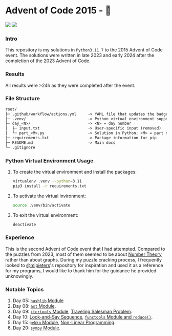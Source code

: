 # Advent of Code 2015 - 🎄

![](https://img.shields.io/badge/stars%20⭐-50-yellow) ![](https://img.shields.io/badge/days%20completed-25-red)

### Intro

This repository is my solutions in `Python3.11.7` to the 2015 Advent of Code event. The solutions were written in late 2023 and early 2024 after the completion of the 2023 Advent of Code.

### Results

All results were >24h as they were completed after the event.

### File Structure

```txt
root/
├─ .github/workflow/actions.yml     -> YAML file that updates the badges on README.md
├─ .venv/                           -> Python virtual environment supporting files
├─ day_<N>/                         -> <N> = day number
│  ├─ input.txt                     -> User-specific input (removed)
│  └─ part_<M>.py                   -> Solution in Python; <M> = part number
├─ requirements.txt                 -> Package information for pip
├─ README.md                        -> Main docs
└─ .gitignore
```

### Python Virtual Environment Usage

1. To create the virtual environment and install the packages:

    ```bash
    virtualenv .venv --python=3.11
    pip3 install -r requirements.txt
    ```

2. To activate the virtual invironment:

    ```bash
    source .venv/bin/activate
    ```

3. To exit the virtual environment:

    ```bash
    deactivate
    ```

### Experience

This is the second Advent of Code event that I had attempted. Compared to the puzzles from 2023, most of them seemed to be about [Number Theory](https://en.wikipedia.org/wiki/Number_theory) rather than about graphs. During my puzzle cracking process, I frequently looked to [@mjpieters](https://github.com/mjpieters)'s repository for inspiration and used it as a reference for my programs, I would like to thank him for the guidance he provided unknowingly.

### Notable Topics

1. Day 05: [`hashlib` Module](https://docs.python.org/3/library/hashlib.html)
2. Day 08: [`ast` Module](https://docs.python.org/3/library/ast.html).
3. Day 09: [`itertools` Module](https://docs.python.org/3/library/itertools.html), [Traveling Salesman Problem](https://en.wikipedia.org/wiki/Travelling_salesman_problem).
4. Day 10: [Look-and-Say Sequence](https://en.wikipedia.org/wiki/Look-and-say_sequence), [`functools` Module and `reduce()`](https://realpython.com/python-reduce-function/).
5. Day 15: [`gekko` Module](https://gekko.readthedocs.io/en/latest/), [Non-Linear Programming](https://en.wikipedia.org/wiki/Nonlinear_programming).
6. Day 20: [`sympy` Module](https://www.sympy.org/en/index.html).
